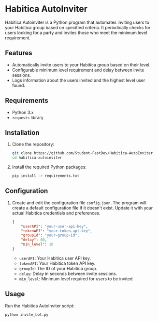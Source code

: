# Habitica AutoInviter

Habitica Autoinviter is a Python program that automates inviting users to your Habitica group based on specified criteria. It periodically checks for users looking for a party and invites those who meet the minimum level requirement.

## Features

- Automatically invite users to your Habitica group based on their level.
- Configurable minimum level requirement and delay between invite sessions.
- Logs information about the users invited and the highest level user found.

## Requirements

- Python 3.x
- `requests` library

## Installation

1. Clone the repository:

    ```bash
    git clone https://github.com/Student-FastDev/Habitica-AutoInviter
    cd habitica-autoinviter
    ```

2. Install the required Python packages:

    ```bash
    pip install -r requirements.txt
    ```

## Configuration

1. Create and edit the configuration file `config.json`. The program will create a default configuration file if it doesn't exist. Update it with your actual Habitica credentials and preferences.

    ```json
    {
        "userAPI": "your-user-api-key",
        "tokenAPI": "your-token-api-key",
        "groupId": "your-group-id",
        "delay": 60,
        "min_level": 10
    }
    ```

    - `userAPI`: Your Habitica user API key.
    - `tokenAPI`: Your Habitica token API key.
    - `groupId`: The ID of your Habitica group.
    - `delay`: Delay in seconds between invite sessions.
    - `min_level`: Minimum level required for users to be invited.

## Usage

Run the Habitica AutoInviter script:

```bash
python invite_bot.py
